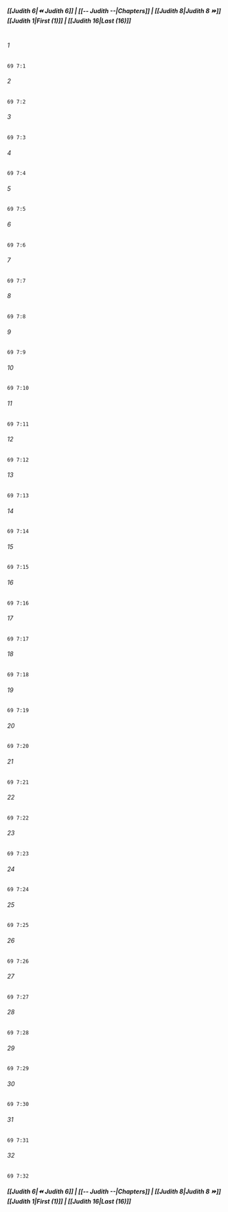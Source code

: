 
##### **[[Judith 6|⏪ Judith 6]] | [[-- Judith --|Chapters]] | [[Judith 8|Judith 8 ⏩]]**<br>**[[Judith 1|First (1)]] | [[Judith 16|Last (16)]]**<br><br>

###### 1
``` verse
69 7:1
```
###### 2
``` verse
69 7:2
```
###### 3
``` verse
69 7:3
```
###### 4
``` verse
69 7:4
```
###### 5
``` verse
69 7:5
```
###### 6
``` verse
69 7:6
```
###### 7
``` verse
69 7:7
```
###### 8
``` verse
69 7:8
```
###### 9
``` verse
69 7:9
```
###### 10
``` verse
69 7:10
```
###### 11
``` verse
69 7:11
```
###### 12
``` verse
69 7:12
```
###### 13
``` verse
69 7:13
```
###### 14
``` verse
69 7:14
```
###### 15
``` verse
69 7:15
```
###### 16
``` verse
69 7:16
```
###### 17
``` verse
69 7:17
```
###### 18
``` verse
69 7:18
```
###### 19
``` verse
69 7:19
```
###### 20
``` verse
69 7:20
```
###### 21
``` verse
69 7:21
```
###### 22
``` verse
69 7:22
```
###### 23
``` verse
69 7:23
```
###### 24
``` verse
69 7:24
```
###### 25
``` verse
69 7:25
```
###### 26
``` verse
69 7:26
```
###### 27
``` verse
69 7:27
```
###### 28
``` verse
69 7:28
```
###### 29
``` verse
69 7:29
```
###### 30
``` verse
69 7:30
```
###### 31
``` verse
69 7:31
```
###### 32
``` verse
69 7:32
```

##### **[[Judith 6|⏪ Judith 6]] | [[-- Judith --|Chapters]] | [[Judith 8|Judith 8 ⏩]]**<br>**[[Judith 1|First (1)]] | [[Judith 16|Last (16)]]**
